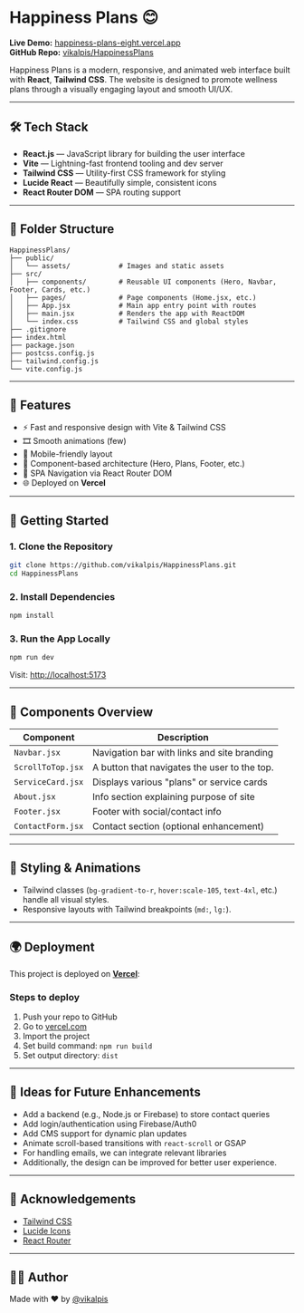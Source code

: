 # Happiness Plans 😊

**Live Demo:** [happiness-plans-eight.vercel.app](https://happiness-plans-eight.vercel.app/)  
**GitHub Repo:** [vikalpis/HappinessPlans](https://github.com/vikalpis/HappinessPlans)

Happiness Plans is a modern, responsive, and animated web interface built with **React**, **Tailwind CSS**. The website is designed to promote wellness plans through a visually engaging layout and smooth UI/UX.

---

## 🛠️ Tech Stack

- **React.js** — JavaScript library for building the user interface
- **Vite** — Lightning-fast frontend tooling and dev server
- **Tailwind CSS** — Utility-first CSS framework for styling
- **Lucide React** — Beautifully simple, consistent icons
- **React Router DOM** — SPA routing support

---

## 📁 Folder Structure

```
HappinessPlans/
├── public/
│   └── assets/            # Images and static assets
├── src/
│   ├── components/        # Reusable UI components (Hero, Navbar, Footer, Cards, etc.)
│   ├── pages/             # Page components (Home.jsx, etc.)
│   ├── App.jsx            # Main app entry point with routes
│   ├── main.jsx           # Renders the app with ReactDOM
│   └── index.css          # Tailwind CSS and global styles
├── .gitignore
├── index.html
├── package.json
├── postcss.config.js
├── tailwind.config.js
└── vite.config.js
```

---

## 🚀 Features

- ⚡ Fast and responsive design with Vite & Tailwind CSS
- 🎞️ Smooth animations (few)
- 📱 Mobile-friendly layout
- 🧩 Component-based architecture (Hero, Plans, Footer, etc.)
- 🔁 SPA Navigation via React Router DOM
- 🌐 Deployed on **Vercel**

---

## 🔧 Getting Started

### 1. Clone the Repository

```bash
git clone https://github.com/vikalpis/HappinessPlans.git
cd HappinessPlans
```

### 2. Install Dependencies

```bash
npm install
```

### 3. Run the App Locally

```bash
npm run dev
```

Visit: [http://localhost:5173](http://localhost:5173)

---

## 🧩 Components Overview

| Component     | Description |
|---------------|-------------|
| `Navbar.jsx`     | Navigation bar with links and site branding |
| `ScrollToTop.jsx`| A button that navigates the user to the top.|
| `ServiceCard.jsx`| Displays various "plans" or service cards |
| `About.jsx`      | Info section explaining purpose of site |
| `Footer.jsx`     | Footer with social/contact info |
| `ContactForm.jsx` | Contact section (optional enhancement) |


---

## 🎨 Styling & Animations

- Tailwind classes (`bg-gradient-to-r`, `hover:scale-105`, `text-4xl`, etc.) handle all visual styles.
- Responsive layouts with Tailwind breakpoints (`md:`, `lg:`).

---

## 🌍 Deployment

This project is deployed on [**Vercel**](https://vercel.com/):

### Steps to deploy

1. Push your repo to GitHub
2. Go to [vercel.com](https://vercel.com/)
3. Import the project
4. Set build command: `npm run build`
5. Set output directory: `dist`

---

## 🧠 Ideas for Future Enhancements

- Add a backend (e.g., Node.js or Firebase) to store contact queries
- Add login/authentication using Firebase/Auth0
- Add CMS support for dynamic plan updates
- Animate scroll-based transitions with `react-scroll` or GSAP
- For handling emails, we can integrate relevant libraries
- Additionally, the design can be improved for better user experience.

---


## 🙌 Acknowledgements

- [Tailwind CSS](https://tailwindcss.com/)
- [Lucide Icons](https://lucide.dev/)
- [React Router](https://reactrouter.com/)

---

## 👨‍💻 Author

Made with ❤️ by [@vikalpis](https://github.com/vikalpis)